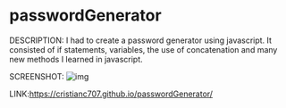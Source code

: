 # passwordGenerator

DESCRIPTION: I had to create a password generator using javascript. It consisted of if statements, variables, the use of concatenation and many new methods I learned in javascript.

SCREENSHOT:
![img](https://user-images.githubusercontent.com/83788525/123362120-32172b80-d53e-11eb-9d3f-d307e13622b8.png)

LINK:https://cristianc707.github.io/passwordGenerator/
